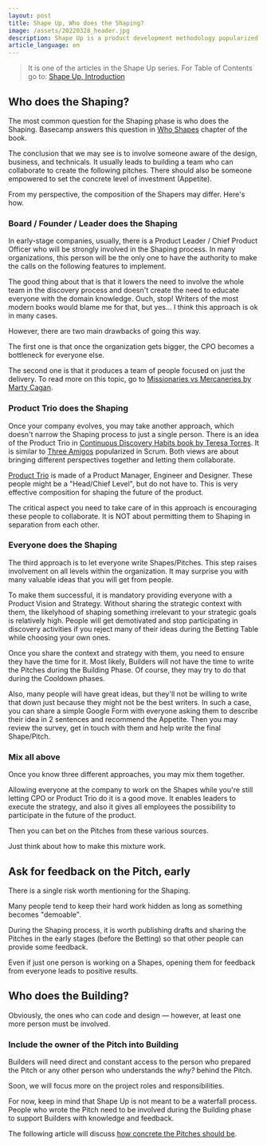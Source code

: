 ```yaml
---
layout: post
title: Shape Up, Who does the Shaping?
image: /assets/20220328_header.jpg
description: Shape Up is a product development methodology popularized thanks to Ryan Singer, a Head of Product Strategy at Basecamp. I cover the topics not entirely covered in the book to make your implementation of Shape Up much easier. 
article_language: en
---
```


> It is one of the articles in the Shape Up series. For Table of Contents go to: [Shape Up, Introduction](https://rmakara.github.io/Shape-Up-Introduction)

## Who does the Shaping?

The most common question for the Shaping phase is who does the Shaping. Basecamp answers this question in [Who Shapes](https://basecamp.com/shapeup/1.1-chapter-02#who-shapes) chapter of the book. 

The conclusion that we may see is to involve someone aware of the design, business, and technicals. It usually leads to building a team who can collaborate to create the following pitches. There should also be someone empowered to set the concrete level of investment (Appetite).

From my perspective, the composition of the Shapers may differ. Here's how.

### Board / Founder / Leader does the Shaping

In early-stage companies, usually, there is a Product Leader / Chief Product Officer who will be strongly involved in the Shaping process. In many organizations, this person will be the only one to have the authority to make the calls on the following features to implement.

The good thing about that is that it lowers the need to involve the whole team in the discovery process and doesn't create the need to educate everyone with the domain knowledge. Ouch, stop! Writers of the most modern books would blame me for that, but yes... I think this approach is ok in many cases.

However, there are two main drawbacks of going this way.

The first one is that once the organization gets bigger, the CPO becomes a bottleneck for everyone else.

The second one is that it produces a team of people focused on just the delivery. To read more on this topic, go to [Missionaries vs Mercaneries by Marty Cagan](https://www.svpg.com/missionaries-vs-mercenaries/).

### Product Trio does the Shaping

Once your company evolves, you may take another approach, which doesn't narrow the Shaping process to just a single person. There is an idea of the Product Trio in [Continuous Discovery Habits book by Teresa Torres](https://www.producttalk.org/2021/05/continuous-discovery-habits/). It is similar to [Three Amigos](https://www.agilealliance.org/glossary/three-amigos/) popularized in Scrum. Both views are about bringing different perspectives together and letting them collaborate.

[Product Trio](https://www.producttalk.org/2021/05/product-trio/) is made of a Product Manager, Engineer and Designer. These people might be a "Head/Chief Level", but do not have to. This is very effective composition for shaping the future of the product.

The critical aspect you need to take care of in this approach is encouraging these people to collaborate. It is NOT about permitting them to Shaping in separation from each other. 

### Everyone does the Shaping

The third approach is to let everyone write Shapes/Pitches. This step raises involvement on all levels within the organization. It may surprise you with many valuable ideas that you will get from people.

To make them successful, it is mandatory providing everyone with a Product Vision and Strategy. Without sharing the strategic context with them, the likelyhood of shaping something irrelevant to your strategic goals is relatively high. People will get demotivated and stop participating in discovery activities if you reject many of their ideas during the Betting Table while choosing your own ones.

Once you share the context and strategy with them, you need to ensure they have the time for it. Most likely, Builders will not have the time to write the Pitches during the Building Phase. Of course, they may try to do that during the Cooldown phases.

Also, many people will have great ideas, but they'll not be willing to write that down just because they might not be the best writers. In such a case, you can share a simple Google Form with everyone asking them to describe their idea in 2 sentences and recommend the Appetite. Then you may review the survey, get in touch with them and help write the final Shape/Pitch.

### Mix all above

Once you know three different approaches, you may mix them together. 

Allowing everyone at the company to work on the Shapes while you're still letting CPO or Product Trio do it is a good move. It enables leaders to execute the strategy, and also it gives all employees the possibility to participate in the future of the product.

Then you can bet on the Pitches from these various sources. 

Just think about how to make this mixture work.

## Ask for feedback on the Pitch, early

There is a single risk worth mentioning for the Shaping. 

Many people tend to keep their hard work hidden as long as something becomes "demoable". 

During the Shaping process, it is worth publishing drafts and sharing the Pitches in the early stages (before the Betting) so that other people can provide some feedback.

Even if just one person is working on a Shapes, opening them for feedback from everyone leads to positive results.

## Who does the Building?

Obviously, the ones who can code and design — however, at least one more person must be involved.

### Include the owner of the Pitch into Building

Builders will need direct and constant access to the person who prepared the Pitch or any other person who understands the _why?_ behind the Pitch.

Soon, we will focus more on the project roles and responsibilities.

For now, keep in mind that Shape Up is not meant to be a waterfall process. People who wrote the Pitch need to be involved during the Building phase to support Builders with knowledge and feedback.

The following article will discuss [how concrete the Pitches should be](https://rmakara.github.io/Shape-Up-Are-Shapes-The-Problems-To-Solve). 
